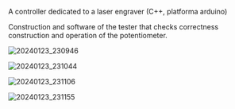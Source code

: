 A controller dedicated to a laser engraver (C++, platforma arduino)

Construction and software of the tester that checks correctness construction and operation of the potentiometer.

![20240123_230946](https://github.com/Raval7/Potentiometer-tester/assets/115418716/53ddca97-1739-4300-9434-90e2d762344b)

![20240123_231044](https://github.com/Raval7/Potentiometer-tester/assets/115418716/9154c1b0-3251-4ade-a58c-6b615d1e5525)

![20240123_231106](https://github.com/Raval7/Potentiometer-tester/assets/115418716/e7e6391d-01ec-41b3-833e-0937f42c48cf)

![20240123_231155](https://github.com/Raval7/Potentiometer-tester/assets/115418716/8ca24f7d-2b50-4698-ad41-8c29819dc929)

